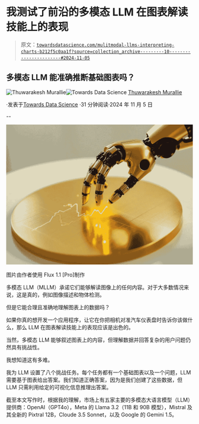 # 我测试了前沿的多模态 LLM 在图表解读技能上的表现

> 原文：[`towardsdatascience.com/mulitmodal-llms-interpreting-charts-b212f5c0aa1f?source=collection_archive---------10-----------------------#2024-11-05`](https://towardsdatascience.com/mulitmodal-llms-interpreting-charts-b212f5c0aa1f?source=collection_archive---------10-----------------------#2024-11-05)

## 多模态 LLM 能准确推断基础图表吗？

[](https://thuwarakesh.medium.com/?source=post_page---byline--b212f5c0aa1f--------------------------------)![Thuwarakesh Murallie](https://thuwarakesh.medium.com/?source=post_page---byline--b212f5c0aa1f--------------------------------)[](https://towardsdatascience.com/?source=post_page---byline--b212f5c0aa1f--------------------------------)![Towards Data Science](https://towardsdatascience.com/?source=post_page---byline--b212f5c0aa1f--------------------------------) [Thuwarakesh Murallie](https://thuwarakesh.medium.com/?source=post_page---byline--b212f5c0aa1f--------------------------------)

·发表于[Towards Data Science](https://towardsdatascience.com/?source=post_page---byline--b212f5c0aa1f--------------------------------) ·31 分钟阅读·2024 年 11 月 5 日

--

![](img/846e609dff1734aba2cf8014b5f12005.png)

图片由作者使用 Flux 1.1 [Pro]制作

多模态 LLM（MLLM）承诺它们能够解读图像上的任何内容。对于大多数情况来说，这是真的，例如图像描述和物体检测。

但是它能合理且准确地理解图表上的数据吗？

如果你真的想开发一个应用程序，让它在你把相机对准汽车仪表盘时告诉你该做什么，那么 LLM 在图表解读技能上的表现应该是出色的。

当然，多模态 LLM 能够叙述图表上的内容，但理解数据并回答复杂的用户问题仍然具有挑战性。

我想知道这有多难。

我为 LLM 设置了八个挑战任务。每个任务都有一个基础图表以及一个问题，LLM 需要基于图表给出答案。我们知道正确答案，因为是我们创建了这些数据，但 LLM 只需利用给定的可视化信息推理出答案。

截至本文写作时，根据我的理解，市场上有五家主要的多模态大语言模型（LLM）提供商：OpenAI（GPT4o），Meta 的 Llama 3.2（11B 和 90B 模型），Mistral 及其全新的 Pixtral 12B，Cloude 3.5 Sonnet，以及 Google 的 Gemini 1.5。
